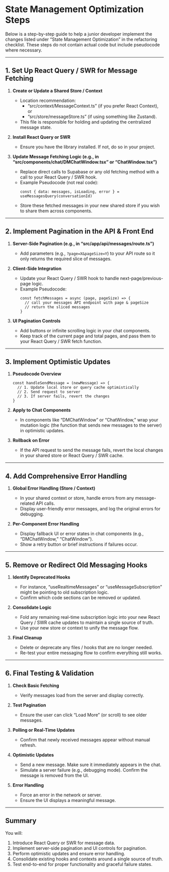 # State Management Optimization Steps

Below is a step-by-step guide to help a junior developer implement the changes listed under “State Management Optimization” in the refactoring checklist. These steps do not contain actual code but include pseudocode where necessary.

---

## 1. Set Up React Query / SWR for Message Fetching

1. **Create or Update a Shared Store / Context**  
   - Location recommendation:  
     - “src/context/MessageContext.ts” (if you prefer React Context), or  
     - “src/store/messageStore.ts” (if using something like Zustand).  
   - This file is responsible for holding and updating the centralized message state.

2. **Install React Query or SWR**  
   - Ensure you have the library installed. If not, do so in your project.

3. **Update Message Fetching Logic (e.g., in “src/components/chat/DMChatWindow.tsx” or “ChatWindow.tsx”)**  
   - Replace direct calls to Supabase or any old fetching method with a call to your React Query / SWR hook.  
   - Example Pseudocode (not real code):
     ```
     const { data: messages, isLoading, error } = useMessagesQuery(conversationId)
     ```
   - Store these fetched messages in your new shared store if you wish to share them across components.

---

## 2. Implement Pagination in the API & Front End

1. **Server-Side Pagination (e.g., in “src/app/api/messages/route.ts”)**  
   - Add parameters (e.g., `?page=X&pageSize=Y`) to your API route so it only returns the required slice of messages.

2. **Client-Side Integration**  
   - Update your React Query / SWR hook to handle next-page/previous-page logic.  
   - Example Pseudocode:
     ```
     const fetchMessages = async (page, pageSize) => {
       // call your messages API endpoint with page & pageSize
       // return the sliced messages
     }
     ```

3. **UI Pagination Controls**  
   - Add buttons or infinite scrolling logic in your chat components.  
   - Keep track of the current page and total pages, and pass them to your React Query / SWR fetch function.

---

## 3. Implement Optimistic Updates

1. **Pseudocode Overview**  
   ```
   const handleSendMessage = (newMessage) => {
     // 1. Update local store or query cache optimistically
     // 2. Send request to server
     // 3. If server fails, revert the changes
   }
   ```
2. **Apply to Chat Components**  
   - In components like “DMChatWindow” or “ChatWindow,” wrap your mutation logic (the function that sends new messages to the server) in optimistic updates.

3. **Rollback on Error**  
   - If the API request to send the message fails, revert the local changes in your shared store or React Query / SWR cache.

---

## 4. Add Comprehensive Error Handling

1. **Global Error Handling (Store / Context)**  
   - In your shared context or store, handle errors from any message-related API calls.  
   - Display user-friendly error messages, and log the original errors for debugging.

2. **Per-Component Error Handling**  
   - Display fallback UI or error states in chat components (e.g., “DMChatWindow,” “ChatWindow”).  
   - Show a retry button or brief instructions if failures occur.

---

## 5. Remove or Redirect Old Messaging Hooks

1. **Identify Deprecated Hooks**  
   - For instance, “useRealtimeMessages” or “useMessageSubscription” might be pointing to old subscription logic.  
   - Confirm which code sections can be removed or updated.

2. **Consolidate Logic**  
   - Fold any remaining real-time subscription logic into your new React Query / SWR cache updates to maintain a single source of truth.  
   - Use your new store or context to unify the message flow.

3. **Final Cleanup**  
   - Delete or deprecate any files / hooks that are no longer needed.  
   - Re-test your entire messaging flow to confirm everything still works.

---

## 6. Final Testing & Validation

1. **Check Basic Fetching**  
   - Verify messages load from the server and display correctly.

2. **Test Pagination**  
   - Ensure the user can click “Load More” (or scroll) to see older messages.  

3. **Polling or Real-Time Updates**  
   - Confirm that newly received messages appear without manual refresh.

4. **Optimistic Updates**  
   - Send a new message. Make sure it immediately appears in the chat.  
   - Simulate a server failure (e.g., debugging mode). Confirm the message is removed from the UI.

5. **Error Handling**  
   - Force an error in the network or server.  
   - Ensure the UI displays a meaningful message.

---

## Summary

You will:

1. Introduce React Query or SWR for message data.  
2. Implement server-side pagination and UI controls for pagination.  
3. Perform optimistic updates and ensure error handling.  
4. Consolidate existing hooks and contexts around a single source of truth.  
5. Test end-to-end for proper functionality and graceful failure states.